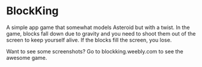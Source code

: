 BlockKing
=========

A simple app game that somewhat models Asteroid but with a twist. In the game, blocks fall down due to gravity and you need to shoot them out of the screen to keep yourself alive. If the blocks fill the screen, you lose. 

Want to see some screenshots? Go to blockking.weebly.com to see the awesome game.
